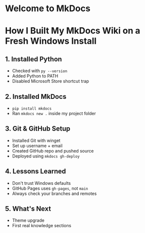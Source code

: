 # Welcome to MkDocs

# How I Built My MkDocs Wiki on a Fresh Windows Install

## 1. Installed Python
- Checked with `py --version`
- Added Python to PATH
- Disabled Microsoft Store shortcut trap

## 2. Installed MkDocs
- `pip install mkdocs`
- Ran `mkdocs new .` inside my project folder

## 3. Git & GitHub Setup
- Installed Git with winget
- Set up username + email
- Created GitHub repo and pushed source
- Deployed using `mkdocs gh-deploy`

## 4. Lessons Learned
- Don't trust Windows defaults
- GitHub Pages uses `gh-pages`, not `main`
- Always check your branches and remotes

## 5. What's Next
- Theme upgrade
- First real knowledge sections